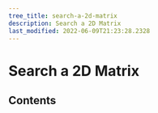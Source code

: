 ```yaml
---
tree_title: search-a-2d-matrix
description: Search a 2D Matrix
last_modified: 2022-06-09T21:23:28.2328
---
```


# Search a 2D Matrix

## Contents
